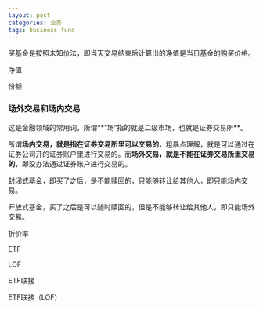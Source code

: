 ```yaml
---
layout: post
categories: 业务
tags: business fund
---
```


买基金是按照未知价法，即当天交易结束后计算出的净值是当日基金的购买价格。

净值

份额

### 场外交易和场内交易

这是金融领域的常用词，所谓**“场”指的就是二级市场，也就是证券交易所**。

所谓**场内交易，就是指在证券交易所里可以交易的**，粗暴点理解，就是可以通过在证券公司开的证券账户里进行交易的。而**场外交易，就是不能在证券交易所里交易的**，即没办法通过证券账户进行交易的。



封闭式基金，即买了之后，是不能赎回的，只能够转让给其他人，即只能场内交易。

开放式基金，买了之后是可以随时赎回的，但是不能够转让给其他人，即只能场外交易。



折价率



ETF

LOF

ETF联接

ETF联接（LOF）